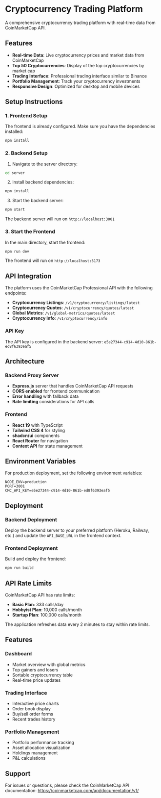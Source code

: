 # Cryptocurrency Trading Platform

A comprehensive cryptocurrency trading platform with real-time data from CoinMarketCap API.

## Features

- **Real-time Data**: Live cryptocurrency prices and market data from CoinMarketCap
- **Top 50 Cryptocurrencies**: Display of the top cryptocurrencies by market cap
- **Trading Interface**: Professional trading interface similar to Binance
- **Portfolio Management**: Track your cryptocurrency investments
- **Responsive Design**: Optimized for desktop and mobile devices

## Setup Instructions

### 1. Frontend Setup

The frontend is already configured. Make sure you have the dependencies installed:

```bash
npm install
```

### 2. Backend Setup

1. Navigate to the server directory:
```bash
cd server
```

2. Install backend dependencies:
```bash
npm install
```

3. Start the backend server:
```bash
npm start
```

The backend server will run on `http://localhost:3001`

### 3. Start the Frontend

In the main directory, start the frontend:
```bash
npm run dev
```

The frontend will run on `http://localhost:5173`

## API Integration

The platform uses the CoinMarketCap Professional API with the following endpoints:

- **Cryptocurrency Listings**: `/v1/cryptocurrency/listings/latest`
- **Cryptocurrency Quotes**: `/v1/cryptocurrency/quotes/latest`
- **Global Metrics**: `/v1/global-metrics/quotes/latest`
- **Cryptocurrency Info**: `/v1/cryptocurrency/info`

### API Key

The API key is configured in the backend server: `e5e27344-c914-4d10-861b-ed8f6393eaf5`

## Architecture

### Backend Proxy Server
- **Express.js** server that handles CoinMarketCap API requests
- **CORS enabled** for frontend communication
- **Error handling** with fallback data
- **Rate limiting** considerations for API calls

### Frontend
- **React 19** with TypeScript
- **Tailwind CSS 4** for styling
- **shadcn/ui** components
- **React Router** for navigation
- **Context API** for state management

## Environment Variables

For production deployment, set the following environment variables:

```env
NODE_ENV=production
PORT=3001
CMC_API_KEY=e5e27344-c914-4d10-861b-ed8f6393eaf5
```

## Deployment

### Backend Deployment
Deploy the backend server to your preferred platform (Heroku, Railway, etc.) and update the `API_BASE_URL` in the frontend context.

### Frontend Deployment
Build and deploy the frontend:
```bash
npm run build
```

## API Rate Limits

CoinMarketCap API has rate limits:
- **Basic Plan**: 333 calls/day
- **Hobbyist Plan**: 10,000 calls/month
- **Startup Plan**: 100,000 calls/month

The application refreshes data every 2 minutes to stay within rate limits.

## Features

### Dashboard
- Market overview with global metrics
- Top gainers and losers
- Sortable cryptocurrency table
- Real-time price updates

### Trading Interface
- Interactive price charts
- Order book display
- Buy/sell order forms
- Recent trades history

### Portfolio Management
- Portfolio performance tracking
- Asset allocation visualization
- Holdings management
- P&L calculations

## Support

For issues or questions, please check the CoinMarketCap API documentation:
https://coinmarketcap.com/api/documentation/v1/